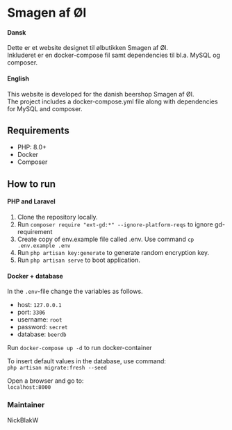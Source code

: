 # Smagen af Øl

#### Dansk
Dette er et website designet til ølbutikken Smagen af Øl.  
Inkluderet er en docker-compose fil samt dependencies til bl.a. MySQL
og composer.

#### English
This website is developed for the danish beershop Smagen af Øl.  
The project includes a docker-compose.yml file along with dependencies
for MySQL and composer.

## Requirements
- PHP: 8.0+
- Docker
- Composer

## How to run

#### PHP and Laravel
1. Clone the repository locally.
2. Run `composer require "ext-gd:*" --ignore-platform-reqs` to ignore gd-requirement
3. Create copy of env.example file called .env. Use command `cp .env.example .env`
4. Run `php artisan key:generate` to generate random encryption key.
5. Run `php artisan serve` to boot application.

#### Docker + database
In the `.env`-file change the variables as follows.
- host: `127.0.0.1`
- port: `3306`
- username: `root`
- password: `secret`
- database: `beerdb`

Run `docker-compose up -d` to run docker-container  

To insert default values in the database, use command:  
`php artisan migrate:fresh --seed`

Open a browser and go to:  
`localhost:8000`

### Maintainer
NickBlakW


